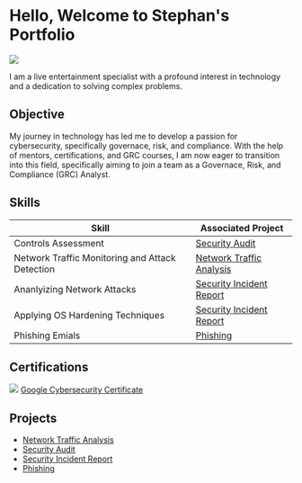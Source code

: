 # Hello, Welcome to Stephan's Portfolio 
<a href="www.linkedin.com/in/stephan-smith-6b475a134"><img src="https://img.shields.io/badge/-LinkedIn-0072b1?&style=for-the-badge&logo=linkedin&logoColor=white" /></a>


I am a live entertainment specialist with a profound interest in technology and a dedication to solving complex problems.

## Objective

My journey in technology has led me to develop a passion for cybersecurity, specifically governace, risk, and compliance. With the help of mentors, certifications, and GRC courses, I am now eager to transition into this field, specifically aiming to join a team as a Governace, Risk, and Compliance (GRC) Analyst.

## Skills

| Skill                                         | Associated Project         |
|-----------------------------------------------|----------------------------|
| Controls Assessment             |<a href="https://github.com/Stephan-Smith/Security-Audit">Security Audit</a>|
| Network Traffic Monitoring and Attack Detection |<a href="https://github.com/Stephan-Smith/Network-Traffic-Analysis-">Network Traffic Analysis</a>|
| Ananlyizing Network Attacks         |<a href="https://github.com/Stephan-Smith/Security-Incident-Report ">Security Incident Report</a>|
| Applying OS Hardening Techniques      |<a href="https://github.com/Stephan-Smith/Security-Incident-Report ">Security Incident Report</a>|
| Phishing Emials           |<a href="https://github.com/Stephan-Smith/Phishing">Phishing</a>|

## Certifications
<img src="https://img.shields.io/badge/-Security%2B-FF0000?&style=for-the-badge&logo=CompTIA&logoColor=white" />
<a href="https://www.coursera.org/google-certificates/cybersecurity-certificate" target="_blank">Google Cybersecurity Certificate</a>

## Projects
- <a href="https://github.com/Stephan-Smith/Network-Traffic-Analysis-">Network Traffic Analysis</a>
- <a href="https://github.com/Stephan-Smith/Security-Audit">Security Audit</a>
- <a href="https://github.com/Stephan-Smith/Security-Incident-Report ">Security Incident Report</a>
- <a href="https://github.com/Stephan-Smith/Phishing">Phishing</a>
